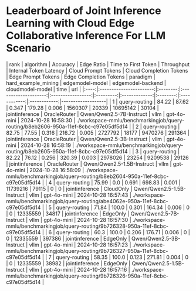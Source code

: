 # Leaderboard of Joint Inference Learning with Cloud Edge Collaborative Inference For LLM Scenario

| rank |   algorithm   | Accuracy | Edge Ratio | Time to First Token | Throughput | Internal Token Latency | Cloud Prompt Tokens | Cloud Completion Tokens | Edge Prompt Tokens | Edge Completion Tokens |    paradigm    | hard_example_mining |      edgemodel-model       | edgemodel-backend | cloudmodel-model |         time        |                                         url                                         |
|:----:|:-----------------------:|:--------:|:--------------------:|:-----------------:|:---------:|:-------------:|:--------:|:------------:|:------------:|-------------------|
|  1   | query-routing |  84.22   |   87.62    |        0.347        |   179.28   |         0.006          |       1560307       |          20339          |      10695142      |         30104          | jointinference |     OracleRouter    |  Qwen/Qwen2.5-7B-Instruct  |        vllm       |   gpt-4o-mini    | 2024-10-28 16:58:30 | ./workspace-mmlu/benchmarkingjob/query-routing/b8eb2606-950a-11ef-8cbc-c97e05df5d14 |
|  2   | query-routing |  82.75   |   77.55    |        0.316        |   216.72   |         0.005          |       2727792       |          18177          |      9470276       |         291364         | jointinference |     OracleRouter    |  Qwen/Qwen2.5-3B-Instruct  |        vllm       |   gpt-4o-mini    | 2024-10-28 16:58:19 | ./workspace-mmlu/benchmarkingjob/query-routing/b8eb2605-950a-11ef-8cbc-c97e05df5d14 |
|  3   | query-routing |  82.22   |   76.12    |        0.256        |   320.39   |         0.003          |       2978026       |          23254          |      9209538       |         29126          | jointinference |     OracleRouter    | Qwen/Qwen2.5-1.5B-Instruct |        vllm       |   gpt-4o-mini    | 2024-10-28 16:58:09 | ./workspace-mmlu/benchmarkingjob/query-routing/b8eb2604-950a-11ef-8cbc-c97e05df5d14 |
|  4   | query-routing |  75.99   |    0.0     |        0.691        |   698.83   |         0.001          |       11739216      |          79115          |         0          |           0            | jointinference |      CloudOnly      | Qwen/Qwen2.5-1.5B-Instruct |        vllm       |   gpt-4o-mini    | 2024-10-28 16:57:43 | ./workspace-mmlu/benchmarkingjob/query-routing/abe4062e-950a-11ef-8cbc-c97e05df5d14 |
|  5   | query-routing |  71.84   |   100.0    |        0.301        |   164.34   |         0.006          |          0          |            0            |      12335559      |         34817          | jointinference |       EdgeOnly      |  Qwen/Qwen2.5-7B-Instruct  |        vllm       |   gpt-4o-mini    | 2024-10-28 16:57:30 | ./workspace-mmlu/benchmarkingjob/query-routing/9b726328-950a-11ef-8cbc-c97e05df5d14 |
|  6   | query-routing |   60.3   |   100.0    |        0.206        |   176.71   |         0.006          |          0          |            0            |      12335559      |         397386         | jointinference |       EdgeOnly      |  Qwen/Qwen2.5-3B-Instruct  |        vllm       |   gpt-4o-mini    | 2024-10-28 16:57:23 | ./workspace-mmlu/benchmarkingjob/query-routing/9b726327-950a-11ef-8cbc-c97e05df5d14 |
|  7   | query-routing |  58.35   |   100.0    |        0.123        |   271.81   |         0.004          |          0          |            0            |      12335559      |         38982          | jointinference |       EdgeOnly      | Qwen/Qwen2.5-1.5B-Instruct |        vllm       |   gpt-4o-mini    | 2024-10-28 16:57:16 | ./workspace-mmlu/benchmarkingjob/query-routing/9b726326-950a-11ef-8cbc-c97e05df5d14 |